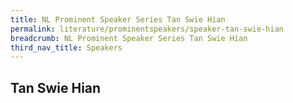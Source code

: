 ```yaml
---
title: NL Prominent Speaker Series Tan Swie Hian
permalink: literature/prominentspeakers/speaker-tan-swie-hian
breadcrumb: NL Prominent Speaker Series Tan Swie Hian
third_nav_title: Speakers
---
```


## **Tan Swie Hian**